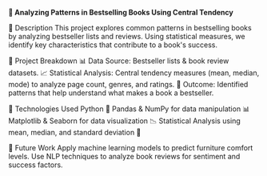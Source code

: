 **📌 Analyzing Patterns in Bestselling Books Using Central Tendency**

🔹 Description
This project explores common patterns in bestselling books by analyzing bestseller lists and reviews. Using statistical measures, we identify key characteristics that contribute to a book's success.

🔹 Project Breakdown
📊 Data Source: Bestseller lists & book review datasets.
📈 Statistical Analysis: Central tendency measures (mean, median, mode) to analyze page count, genres, and ratings.
🎯 Outcome: Identified patterns that help understand what makes a book a bestseller.

🚀 Technologies Used
Python 🐍
Pandas & NumPy for data manipulation 📊
Matplotlib & Seaborn for data visualization 📉
Statistical Analysis using mean, median, and standard deviation 🧮

📢 Future Work
Apply machine learning models to predict furniture comfort levels.
Use NLP techniques to analyze book reviews for sentiment and success factors.
